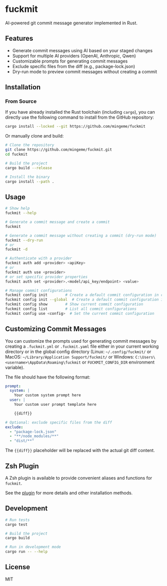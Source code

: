 # fuckmit

AI-powered git commit message generator implemented in Rust.

## Features

- Generate commit messages using AI based on your staged changes
- Support for multiple AI providers (OpenAI, Anthropic, Qwen)
- Customizable prompts for generating commit messages
- Exclude specific files from the diff (e.g., package-lock.json)
- Dry-run mode to preview commit messages without creating a commit

## Installation

### From Source

If you have already installed the Rust toolchain (including `cargo`), you can directly use the following command to install from the GitHub repository:

```bash
cargo install --locked --git https://github.com/mingeme/fuckmit
```

Or manually clone and build:

```bash
# Clone the repository
git clone https://github.com/mingeme/fuckmit.git
cd fuckmit

# Build the project
cargo build --release

# Install the binary
cargo install --path .
```

## Usage

```bash
# Show help
fuckmit --help

# Generate a commit message and create a commit
fuckmit

# Generate a commit message without creating a commit (dry-run mode)
fuckmit --dry-run
# or
fuckmit -d

# Authenticate with a provider
fuckmit auth add <provider> <apiKey>
# or
fuckmit auth use <provider>
# or set specific provider properties
fuckmit auth set <provider>.<model/api_key/endpoint> <value>

# Manage commit configurations
fuckmit config init        # Create a default commit configuration in current directory
fuckmit config init --global  # Create a default commit configuration in global config directory
fuckmit config show        # Show current commit configuration
fuckmit config list        # List all commit configurations
fuckmit config use <config>  # Set the current commit configuration
```

## Customizing Commit Messages

You can customize the prompts used for generating commit messages by creating a `.fuckmit.yml` or `.fuckmit.yaml` file either in your current working directory or in the global config directory (Linux: `~/.config/fuckmit/` or MacOS: `~/Library/Application Support/fuckmit/` or Windows: `C:\Users\<username>\AppData\Roaming\fuckmit` or `FUCKMIT_CONFIG_DIR` environment variable).

The file should have the following format:

```yaml
prompt:
  system: |
    Your custom system prompt here
  user: |
    Your custom user prompt template here

    {{diff}}

# Optional: exclude specific files from the diff
exclude:
  - "package-lock.json"
  - "**/node_modules/**"
  - "dist/**"
```

The `{{diff}}` placeholder will be replaced with the actual git diff content.

## Zsh Plugin

A Zsh plugin is available to provide convenient aliases and functions for `fuckmit`.

See the [plugin](https://github.com/mingeme/fuckmit-zsh) for more details and other installation methods.

## Development

```bash
# Run tests
cargo test

# Build the project
cargo build

# Run in development mode
cargo run -- --help
```

## License

MIT
